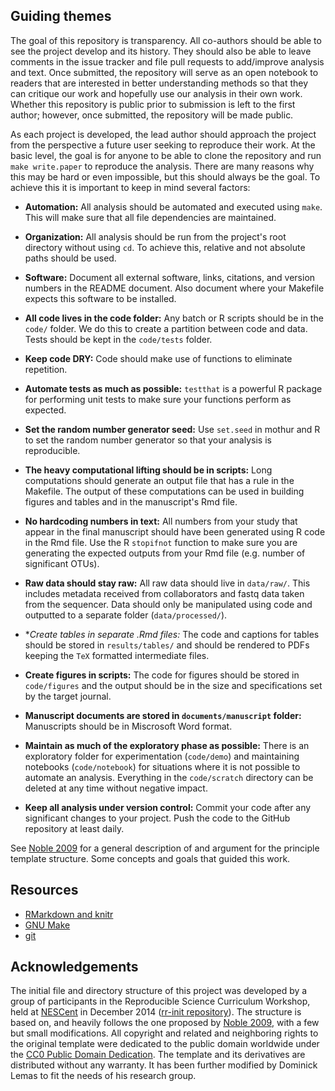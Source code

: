 Guiding themes
----------------------

The goal of this repository is transparency. All co-authors should be able to see the project develop and its history. They should also be able to leave comments in the issue tracker and file pull requests to add/improve analysis and  text. Once submitted, the repository will serve as an open notebook to readers that are interested in better understanding methods so that they can critique our work and hopefully use our analysis in their own work. Whether this repository is public prior to submission is left to the first author; however, once submitted, the repository will be made public.

As each project is developed, the lead author should approach the project from the perspective a future user seeking to reproduce their work. At the basic level, the goal is for anyone to be able to clone the repository and run `make write.paper` to reproduce the analysis. There are many reasons why this may be hard or even impossible, but this should always be the goal. To achieve this it is important to keep in mind several factors:

* **Automation:** All analysis should be automated and executed using `make`. This will make sure that all file dependencies are maintained.

* **Organization:** All analysis should be run from the project's root directory without using `cd`. To achieve this, relative and not absolute paths should be used.

* **Software:** Document all external software, links, citations, and version numbers in the README document. Also document where your Makefile expects this software to be installed.

* **All code lives in the code folder:** Any batch or R scripts should be in the `code/` folder. We do this to create a partition between code and data. Tests should be kept in the `code/tests` folder.

* **Keep code DRY:** Code should make use of functions to eliminate repetition.

* **Automate tests as much as possible:** `testthat` is a powerful R package for performing unit tests to make sure your functions perform as expected.

* **Set the random number generator seed:** Use `set.seed` in mothur and R to set the random number generator so that your analysis is reproducible.

* **The heavy computational lifting should be in scripts:** Long computations should generate an output file that has a rule in the Makefile. The output of these computations can be used in building figures and tables and in the manuscript's Rmd file.

* **No hardcoding numbers in text:** All numbers from your study that appear in the final manuscript should have been generated using R code in the Rmd file. Use the R `stopifnot` function to make sure you are generating the expected outputs from your Rmd file (e.g. number of significant OTUs).

* **Raw data should stay raw:** All raw data should live in `data/raw/`. This includes metadata received from collaborators and fastq data taken from the sequencer. Data should only be manipulated using code and outputted to a separate folder (`data/processed/`).

* **Create tables in separate *.Rmd files:** The code and captions for tables should be stored in `results/tables/` and should be rendered to PDFs keeping the `TeX` formatted intermediate files.

* **Create figures in scripts:** The code for figures should be stored in `code/figures` and the output should be in the size and specifications set by the target journal.

* **Manuscript documents are stored in `documents/manuscript` folder:** Manuscripts should be in Miscrosoft Word format. 

* **Maintain as much of the exploratory phase as possible:** There is an exploratory folder for experimentation (`code/demo`) and maintaining notebooks (`code/notebook`) for situations where it is not possible to automate an analysis. Everything in the `code/scratch` directory can be deleted at any time without negative impact.

* **Keep all analysis under version control:** Commit your code after any significant changes to your project. Push the code to the GitHub repository at least daily.


See [Noble 2009] for a general description of and argument for the principle template structure. Some concepts and goals that guided this work.


Resources
---------

* [RMarkdown and knitr](http://rmarkdown.rstudio.com)
* [GNU Make](http://swcarpentry.github.io/make-novice/)
* [git](http://swcarpentry.github.io/git-novice/)



Acknowledgements
----------------

The initial file and directory structure of this project was developed by a group of participants in the Reproducible Science Curriculum Workshop, held at [NESCent] in December 2014 ([rr-init repository]). The structure is based on, and heavily follows the one proposed by [Noble 2009], with a few but small modifications. All copyright and related and neighboring rights to the original template were dedicated to the public domain worldwide under the [CC0 Public Domain Dedication]. The template and its derivatives are distributed without any warranty. It has been further modified by Dominick Lemas to fit the needs of his research group.

[rr-init repository]: https://github.com/Reproducible-Science-Curriculum/rr-init
[latest release]: https://github.com/Reproducible-Science-Curriculum/rr-init/releases/latest
[NESCent]: http://nescent.org
[Noble 2009]: http://dx.doi.org/10.1371/journal.pcbi.1000424
[CC0 Public Domain Dedication]: http://creativecommons.org/publicdomain/zero/1.0/
